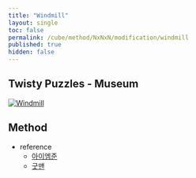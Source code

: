 ```yaml
---
title: "Windmill"
layout: single
toc: false
permalink: /cube/method/NxNxN/modification/windmill
published: true
hidden: false
---
```


<head>
  <base target="_blank">
</head>



## Twisty Puzzles - Museum

<a href="https://twistypuzzles.com/app/museum/museum_showitem.php?pkey=1358">
  <img alt="Windmill" src="https://twistypuzzles.com/museum/large/01358-01.jpg">
</a>



## Method

- reference
  - [아이엠준](https://youtu.be/x9SySGU_iqE)
  - [굿맨](https://youtu.be/gELuvKW2Itw)
